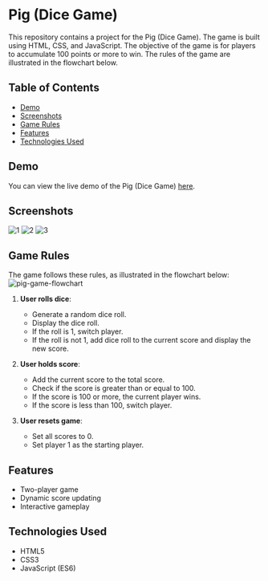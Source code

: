 # Pig (Dice Game)

This repository contains a project for the Pig (Dice Game). The game is built using HTML, CSS, and JavaScript. The objective of the game is for players to accumulate 100 points or more to win. The rules of the game are illustrated in the flowchart below.

## Table of Contents
- [Demo](#demo)
- [Screenshots](#screenshots)
- [Game Rules](#game-rules)
- [Features](#features)
- [Technologies Used](#technologies-used)

## Demo
You can view the live demo of the Pig (Dice Game) [here]([https://your-live-demo-link.com](https://vasanthrs-dev.github.io/Pig-Dice-Game/)).

## Screenshots
![1](https://github.com/user-attachments/assets/565052cf-50a8-4aa3-b4f3-9aee88d4bb0e)
![2](https://github.com/user-attachments/assets/ae03bcdb-fa40-4e32-936e-ecf271fb9eb2)
![3](https://github.com/user-attachments/assets/15eed486-01bd-4e4e-8576-7c5a7a40eaaf)

## Game Rules
The game follows these rules, as illustrated in the flowchart below:
![pig-game-flowchart](https://github.com/user-attachments/assets/c7176deb-f095-41dd-958e-c7dd07a39a8e)

1. **User rolls dice**:
   - Generate a random dice roll.
   - Display the dice roll.
   - If the roll is 1, switch player.
   - If the roll is not 1, add dice roll to the current score and display the new score.

2. **User holds score**:
   - Add the current score to the total score.
   - Check if the score is greater than or equal to 100.
   - If the score is 100 or more, the current player wins.
   - If the score is less than 100, switch player.

3. **User resets game**:
   - Set all scores to 0.
   - Set player 1 as the starting player.

## Features
- Two-player game
- Dynamic score updating
- Interactive gameplay

## Technologies Used
- HTML5
- CSS3
- JavaScript (ES6)

